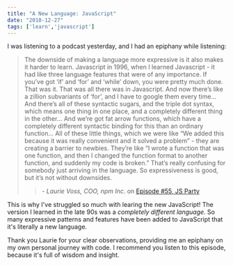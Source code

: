 ```yaml
---
title: "A New Language: JavaScript"
date: "2018-12-27"
tags: ['learn','javascript']
---
```


I was listening to a podcast yesterday, and I had an epiphany while listening:

> The downside of making a language more expressive is it also makes it harder to learn. Javascript in 1996, when I learned Javascript - it had like three language features that were of any importance. If you’ve got ‘if’ and ‘for’ and ‘while’ down, you were pretty much done. That was it. That was all there was in Javascript. And now there’s like a zillion subvariants of ‘for’, and I have to google them every time… And there’s all of these syntactic sugars, and the triple dot syntax, which means one thing in one place, and a completely different thing in the other… And we’re got fat arrow functions, which have a completely different syntactic binding for this than an ordinary function… All of these little things, which we were like “We added this because it was really convenient and it solved a problem” - they are creating a barrier to newbies. They’re like “I wrote a function that was one function, and then I changed the function format to another function, and suddenly my code is broken.” That’s really confusing for somebody just arriving in the language.  So expressiveness is good, but it’s not without downsides.
>> *- Laurie Voss, COO, npm Inc.* on [Episode #55, JS Party](https://changelog.com/jsparty/55)

This is why I've struggled so much with learing the new JavaScript!  The version I learned in the late 90s was a *completely different language*.  So many expressive patterns and features have been added to JavaScript that it's literally a new language.

Thank you Laurie for your clear observations, providing me an epiphany on my own personal journey with code.  I recommend you listen to this episode, because it's full of wisdom and insight.
